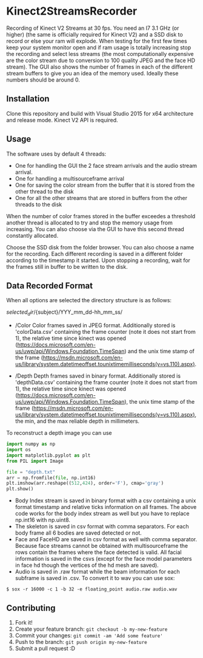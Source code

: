 # Kinect2StreamsRecorder
Recording of Kinect V2 Streams at 30 fps. You need an I7 3.1 GHz (or higher) (the same is officially required for Kinect V2) and a SSD disk
to record or else your ram will explode. When testing for the first few times keep your system monitor open and if ram usage is totally
increasing stop the recording and select less streams (the most computationally expensive are the color stream due to conversion to 100 quality JPEG 
and the face HD stream). The GUI also shows the number of frames in each of the different stream buffers to give you an idea of the 
memory used. Ideally these numbers should be around 0.
## Installation
Clone this repository and build with Visual Studio 2015 for x64 architecture and release mode. Kinect V2 API is required. 
## Usage
The software uses by default 4 threads:
* One for handling the GUI the 2 face stream arrivals and the audio stream arrival.
* One for handling a multisourceframe arrival
* One for saving the color stream from the buffer that it is stored from the other thread to the disk
* One for all the other streams that are stored in buffers from the other threads to the disk

When the number of color frames stored in the buffer exceedes a threshold another thread is allocated to try and stop
the memory usage from increasing. You can also choose via the GUI to have this second thread constantly allocated.

Choose the SSD disk from the folder browser. You can also choose a name for the recording. Each different recording is 
saved in a different folder according to the timestamp it started. Upon stopping a recording, wait for the frames still in buffer to
be written to the disk.

## Data Recorded Format
When all options are selected the directory structure is as follows:

${selected_dir}/${subject}/YYY_mm_dd-hh_mm_ss/

* /Color Color frames saved in JPEG format. Additionally stored is 'colorData.csv' containing the frame counter (note it does not start from 1), the relative time since kinect was opened (https://docs.microsoft.com/en-us/uwp/api/Windows.Foundation.TimeSpan) and the unix time stamp of the frame (https://msdn.microsoft.com/en-us/library/system.datetimeoffset.tounixtimemilliseconds(v=vs.110).aspx).

* /Depth Depth frames saved in binary format. Additionally stored is 'depthData.csv' containing the frame counter (note it does not start from 1), the relative time since kinect was opened (https://docs.microsoft.com/en-us/uwp/api/Windows.Foundation.TimeSpan), the unix time stamp of the frame (https://msdn.microsoft.com/en-us/library/system.datetimeoffset.tounixtimemilliseconds(v=vs.110).aspx), the min, and the max reliable depth in millimeters.

To reconstruct a depth image you can use 
```python
import numpy as np
import os
import matplotlib.pyplot as plt
from PIL import Image

file = "depth.txt"
arr = np.fromfile(file, np.int16)
plt.imshow(arr.reshape((512,424), order='F'), cmap='gray')
plt.show()
```
* Body Index stream is saved in binary format with a csv containing a unix format timestamp and relative ticks information on all frames.
The above code works for the body index stream as well but you have to replace np.int16 with np.uint8.
* The skeleton is saved in csv format with comma separators. For each body frame all 6 bodies are saved detected or not.
* Face and FaceHD are saved in csv format as well with comma separator. Because face streams cannot be obtained with multisourceframe 
the rows contain the frames where the face detected is valid. All facial information is saved in the csvs (except for the face model parameters
in face hd though the vertices of the hd mesh are saved). 
* Audio is saved in .raw format while the beam information for each subframe is saved in .csv. To convert it to wav you can use sox:
```
$ sox -r 16000 -c 1 -b 32 -e floating_point audio.raw audio.wav
```
## Contributing
1. Fork it!
2. Create your feature branch: `git checkout -b my-new-feature`
3. Commit your changes: `git commit -am 'Add some feature'`
4. Push to the branch: `git push origin my-new-feature`
5. Submit a pull request :D
